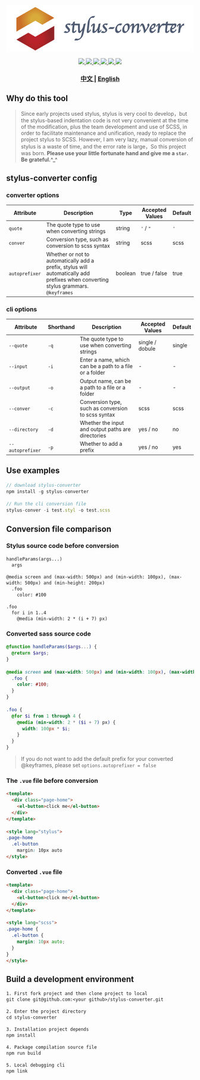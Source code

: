 <div  align="center">
  <img src="../banner.png"></img>
</div>

<p align="center">
  <a href="http://img.shields.io/travis/txs1992/stylus-converter.svg">
    <img src="http://img.shields.io/travis/txs1992/stylus-converter.svg" />
  </a>
  <a href="https://img.shields.io/npm/dt/stylus-converter.svg">
    <img src="https://img.shields.io/npm/dt/stylus-converter.svg" />
  </a>
  <a href="https://img.shields.io/npm/dm/stylus-converter.svg">
    <img src="https://img.shields.io/npm/dm/stylus-converter.svg" />
  </a>
  <a href="https://img.shields.io/npm/v/stylus-converter.svg">
    <img src="https://img.shields.io/npm/v/stylus-converter.svg" />
  </a>
  <a href="https://img.shields.io/npm/l/stylus-converter.svg">
    <img src="https://img.shields.io/npm/l/stylus-converter.svg" />
  </a>
  <a href="https://img.shields.io/node/v/passport.svg">
    <img src="https://img.shields.io/node/v/passport.svg" />
  </a>
</p>

<div align="center">
  <h3>
    <a href="https://github.com/txs1992/stylus-converter#readme">
      中文
    </a>
    <span> | </span>
    <a href="https://github.com/txs1992/stylus-converter/blob/master/doc/en-us.md#readme">
      English
    </a>
  </h3>
</div>

## Why do this tool

> Since early projects used stylus, stylus is very cool to develop，but the stylus-based indentation code is not very convenient at the time of the modification, plus the team development and use of SCSS, in order to facilitate maintenance and unification, ready to replace the project stylus to SCSS. However, I am very lazy, manual conversion of stylus is a waste of time, and the error rate is large，So this project was born. **Please use your little fortunate hand and give me a `star`. Be grateful.^_^**

## stylus-converter config

### converter options

| Attribute | Description | Type | Accepted Values | Default |
| ---- | ---- | ---- | ---- | ---- |
| `quote` | The quote type to use when converting strings | string | `'` / `"` | `'` |
| `conver` | Conversion type, such as conversion to scss syntax | string | scss | scss |
| `autoprefixer ` | Whether or not to automatically add a prefix, stylus will automatically add prefixes when converting stylus grammars. `@keyframes` | boolean | true / false | true |

### cli options

| Attribute | Shorthand | Description | Accepted Values | Default |
| ---- | ---- | ---- | ---- | ---- |
| `--quote` | `-q` | The quote type to use when converting strings | single / dobule | single |
| `--input` | `-i` | Enter a name, which can be a path to a file or a folder | - | - |
| `--output` | `-o` | Output name, can be a path to a file or a folder | - | - |
| `--conver ` | `-c` | Conversion type, such as conversion to scss syntax | scss | scss |
| `--directory` | `-d` | Whether the input and output paths are directories | yes / no | no |
| `--autoprefixer ` | `-p` | Whether to add a prefix | yes / no | yes |

## Use examples

```javascript
// download stylus-converter
npm install -g stylus-converter

// Run the cli conversion file
stylus-conver -i test.styl -o test.scss
```

## Conversion file comparison

### Stylus source code before conversion

```stylus
handleParams(args...)
  args

@media screen and (max-width: 500px) and (min-width: 100px), (max-width: 500px) and (min-height: 200px)
  .foo
    color: #100

.foo
  for i in 1..4
    @media (min-width: 2 * (i + 7) px)
```

### Converted sass source code

```scss
@function handleParams($args...) {
  @return $args;
}

@media screen and (max-width: 500px) and (min-width: 100px), (max-width: 500px) and (min-height: 200px) {
  .foo {
    color: #100;
  }
}

.foo {
  @for $i from 1 through 4 {
    @media (min-width: 2 * ($i + 7) px) {
      width: 100px * $i;
    }
  }
}
```

> If you do not want to add the default prefix for your converted @keyframes, please set `options.autoprefixer = false`

### The `.vue` file before conversion

```html
<template>
  <div class="page-home">
    <el-button>click me</el-button>
  </div>
</template>

<style lang="stylus">
.page-home
  .el-button
    margin: 10px auto
</style>
```

### Converted `.vue`  file

```html
<template>
  <div class="page-home">
    <el-button>click me</el-button>
  </div>
</template>

<style lang="scss">
.page-home {
  .el-button {
    margin: 10px auto;
  }
}
</style>
```

## Build a development environment

```text
1. First fork project and then clone project to local
git clone git@github.com:<your github>/stylus-converter.git

2. Enter the project directory
cd stylus-converter

3. Installation project depends
npm install

4. Package compilation source file
npm run build

5. Local debugging cli
npm link
```
